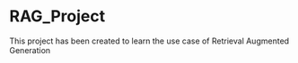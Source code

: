 # RAG_Project
This project has been created to learn the use case of Retrieval Augmented Generation
